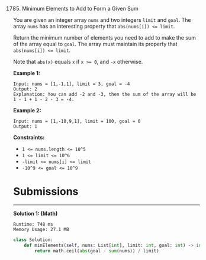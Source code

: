 1785. Minimum Elements to Add to Form a Given Sum

You are given an integer array `nums` and two integers `limit` and `goal`. The array `nums` has an interesting property that `abs(nums[i]) <= limit`.

Return the minimum number of elements you need to add to make the sum of the array equal to `goal`. The array must maintain its property that `abs(nums[i]) <= limit`.

Note that `abs(x)` equals `x` if `x >= 0`, and `-x` otherwise.

 

**Example 1:**
```
Input: nums = [1,-1,1], limit = 3, goal = -4
Output: 2
Explanation: You can add -2 and -3, then the sum of the array will be 1 - 1 + 1 - 2 - 3 = -4.
```

**Example 2:**
```
Input: nums = [1,-10,9,1], limit = 100, goal = 0
Output: 1
```

**Constraints:**

* `1 <= nums.length <= 10^5`
* `1 <= limit <= 10^6`
* `-limit <= nums[i] <= limit`
* `-10^9 <= goal <= 10^9`

# Submissions
---
**Solution 1: (Math)**
```
Runtime: 748 ms
Memory Usage: 27.1 MB
```
```python
class Solution:
    def minElements(self, nums: List[int], limit: int, goal: int) -> int:
        return math.ceil(abs(goal - sum(nums)) / limit)
```